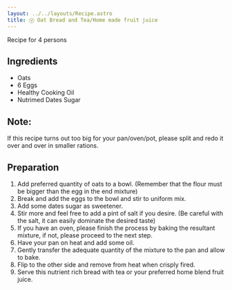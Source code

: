 ```yaml
---
layout: ../../layouts/Recipe.astro
title: Ⓥ Oat Bread and Tea/Home made fruit juice
---
```



R﻿ecipe for 4 persons

## Ingredients

* Oats
* 6 Eggs
* Healthy Cooking Oil
* Nutrimed Dates Sugar

## Note:

If this recipe turns out too big for your pan/oven/pot, please split and redo it over and over in smaller rations.



## Preparation

1. Add preferred quantity of oats to a bowl. (Remember that the flour must be bigger than the egg in the end mixture)
2. Break and add the eggs to the bowl and stir to uniform mix.
3. Add some dates sugar as sweetener.
4. Stir more and feel free to add a pint of salt if you desire. (Be careful with the salt, it can easily dominate the desired taste)
5. If you have an oven, please finish the process by baking the resultant mixture, if not, please proceed to the next step.
6. Have your pan on heat and add some oil.
7. Gently transfer the adequate quantity of the mixture to the pan and allow to bake.
8. Flip to the other side and remove from heat when crisply fired.
9. Serve this nutrient rich bread with tea or your preferred home blend fruit juice.
